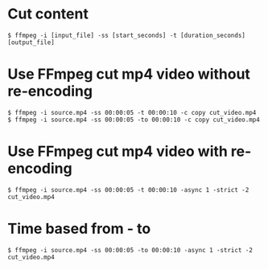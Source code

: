 # Cut content
```
$ ffmpeg -i [input_file] -ss [start_seconds] -t [duration_seconds] [output_file]
```

# Use FFmpeg cut mp4 video without re-encoding
```
$ ffmpeg -i source.mp4 -ss 00:00:05 -t 00:00:10 -c copy cut_video.mp4
$ ffmpeg -i source.mp4 -ss 00:00:05 -to 00:00:10 -c copy cut_video.mp4
```

# Use FFmpeg cut mp4 video with re-encoding
```
$ ffmpeg -i source.mp4 -ss 00:00:05 -t 00:00:10 -async 1 -strict -2 cut_video.mp4
```

# Time based from - to
```
$ ffmpeg -i source.mp4 -ss 00:00:05 -to 00:00:10 -async 1 -strict -2 cut_video.mp4
```
